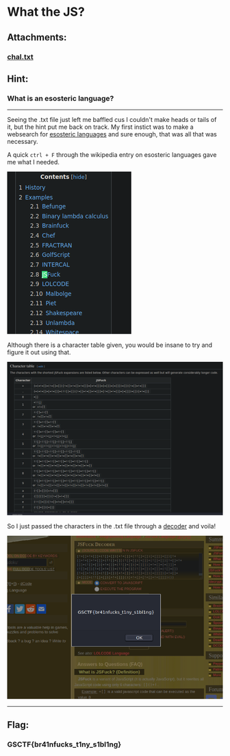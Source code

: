 # What the JS?

## Attachments:
### [chal.txt](https://gsctf.bitskrieg.org/files/7c06d7a3f1591d03e575605f79d5780d/chal.txt)

## Hint:
### What is an esosteric language?
---
Seeing the .txt file just left me baffled cus I couldn't make heads or tails of it, but the hint put me back on track. My first instict was to make a websearch for [esosteric languages](https://en.wikipedia.org/wiki/Esoteric_programming_language) and sure enough, that was all that was necessary. 

A quick `ctrl + F` through the wikipedia entry on esosteric languages gave me what I needed.

![wiki](./attachments/wiki.png "wikipedia page")

Although there is a character table given, you would be insane to try and figure it out using that.

![char_table](./attachments/char_table.png "character table")

So I just passed the characters in the .txt file through a [decoder](https://www.dcode.fr/jsfuck-language) and voila!

![dcode](./attachments/dcode.png "online decoder")

---
## Flag:
### GSCTF{br41nfucks_t1ny_s1bl1ng}